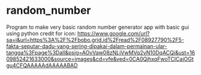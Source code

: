 # random_number
Program to make very basic random number generator app with basic gui using python
credit for icon:
https://www.google.com/url?sa=i&url=https%3A%2F%2Fbobo.grid.id%2Fread%2F08927790%2F5-fakta-seputar-dadu-yang-sering-dipakai-dalam-permainan-ular-tangga%3Fpage%3Dall&psig=AOvVaw08zNLjVwMVq2vN10DqACQi&ust=1609852421633000&source=images&cd=vfe&ved=0CA0QjhxqFwoTCICajOGtgu4CFQAAAAAdAAAAABAD
